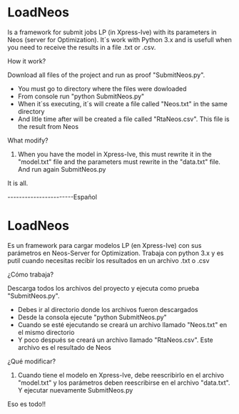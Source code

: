 # LoadNeos
Is a framework for submit jobs LP (in Xpress-Ive) with its parameters in Neos (server for Optimization). It´s work with Python 3.x and is usefull when you need to receive the results in a file .txt or .csv.

How it work?

Download all files of the project and run as proof "SubmitNeos.py". 
- You must go to directory where the files were dowloaded 
- From console run "python SubmitNeos.py"
- When it´ss executing, it´s will create a file called "Neos.txt" in the same directory
- And litle time after will be created a file called "RtaNeos.csv". This file is the result from Neos

What modify?
1. When you have the model in Xpress-Ive, this must rewrite it in the "model.txt" file and the parameters must rewrite in the "data.txt" file.  And run again SubmitNeos.py

It is all. 

-----------------------Español
# LoadNeos
Es un framework para cargar modelos LP (en Xpress-Ive) con sus parámetros en Neos-Server for Optimization. Trabaja con python 3.x y es putil cuando necesitas recibir los resultados en un archivo .txt o .csv

¿Cómo trabaja?

Descarga todos los archivos del proyecto y ejecuta como prueba "SubmitNeos.py".
- Debes ir al directorio donde los archivos fueron descargados
- Desde la consola ejecute "python SubmitNeos.py"
- Cuando se esté ejecutando se creará un archivo llamado "Neos.txt" en el mismo directorio
- Y poco después se creará un archivo llamado "RtaNeos.csv". Este archivo es el resultado de Neos

¿Qué modificar?
1. Cuando tiene el modelo en Xpress-Ive, debe reescribirlo en el archivo "model.txt" y los parámetros deben reescribirse en el archivo "data.txt". Y ejecutar nuevamente SubmitNeos.py

Eso es todo!!



